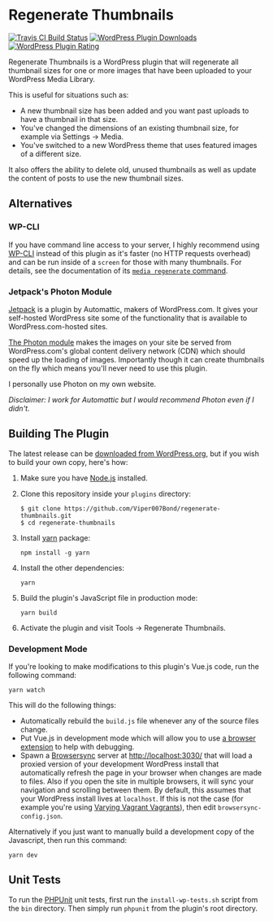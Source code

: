 # Regenerate Thumbnails

[![Travis CI Build Status](https://travis-ci.org/Viper007Bond/regenerate-thumbnails.svg?branch=dev%2Fv3-rewrite)](https://travis-ci.org/Viper007Bond/regenerate-thumbnails)
[![WordPress Plugin Downloads](https://img.shields.io/wordpress/plugin/dt/regenerate-thumbnails.svg)](https://wordpress.org/plugins/regenerate-thumbnails/)
[![WordPress Plugin Rating](https://img.shields.io/wordpress/plugin/r/regenerate-thumbnails.svg)](https://wordpress.org/support/plugin/regenerate-thumbnails/reviews/)


Regenerate Thumbnails is a WordPress plugin that will regenerate all thumbnail sizes for one or more images that have been uploaded to your WordPress Media Library.

This is useful for situations such as:

* A new thumbnail size has been added and you want past uploads to have a thumbnail in that size.
* You've changed the dimensions of an existing thumbnail size, for example via Settings → Media.
* You've switched to a new WordPress theme that uses featured images of a different size.

It also offers the ability to delete old, unused thumbnails as well as update the content of posts to use the new thumbnail sizes.

## Alternatives

### WP-CLI

If you have command line access to your server, I highly recommend using [WP-CLI](https://wp-cli.org/) instead of this plugin as it's faster (no HTTP requests overhead) and can be run inside of a `screen` for those with many thumbnails. For details, see the documentation of its [`media regenerate` command](https://developer.wordpress.org/cli/commands/media/regenerate/).

### Jetpack's Photon Module

[Jetpack](https://jetpack.com/) is a plugin by Automattic, makers of WordPress.com. It gives your self-hosted WordPress site some of the functionality that is available to WordPress.com-hosted sites.

[The Photon module](https://jetpack.com/support/photon/) makes the images on your site be served from WordPress.com's global content delivery network (CDN) which should speed up the loading of images. Importantly though it can create thumbnails on the fly which means you'll never need to use this plugin.

I personally use Photon on my own website.

*Disclaimer: I work for Automattic but I would recommend Photon even if I didn't.*

## Building The Plugin

The latest release can be [downloaded from WordPress.org](https://wordpress.org/plugins/regenerate-thumbnails/), but if you wish to build your own copy, here's how:

1. Make sure you have [Node.js](https://nodejs.org/) installed.

2. Clone this repository inside your `plugins` directory:
	```
	$ git clone https://github.com/Viper007Bond/regenerate-thumbnails.git
	$ cd regenerate-thumbnails
	```

3. Install [yarn](https://yarnpkg.com/) package:
	```
	npm install -g yarn
	```

4. Install the other dependencies:
	```
	yarn
	```

5. Build the plugin's JavaScript file in production mode:
	```
	yarn build
	```

6. Activate the plugin and visit Tools → Regenerate Thumbnails.

### Development Mode

If you're looking to make modifications to this plugin's Vue.js code, run the following command:

```
yarn watch
```

This will do the following things:

* Automatically rebuild the `build.js` file whenever any of the source files change.
* Put Vue.js in development mode which will allow you to use [a browser extension](https://github.com/vuejs/vue-devtools#vue-devtools) to help with debugging.
* Spawn a [Browsersync](https://www.browsersync.io/) server at [http://localhost:3030/](http://localhost:3030/) that will load a proxied version of your development WordPress install that automatically refresh the page in your browser when changes are made to files. Also if you open the site in multiple browsers, it will sync your navigation and scrolling between them. By default, this assumes that your WordPress install lives at `localhost`. If this is not the case (for example you're using [Varying Vagrant Vagrants](https://varyingvagrantvagrants.org/)), then edit `browsersync-config.json`.

Alternatively if you just want to manually build a development copy of the Javascript, then run this command:

```
yarn dev
```

## Unit Tests

To run the [PHPUnit](https://phpunit.de/) unit tests, first run the `install-wp-tests.sh` script from the `bin` directory. Then simply run `phpunit` from the plugin's root directory.
